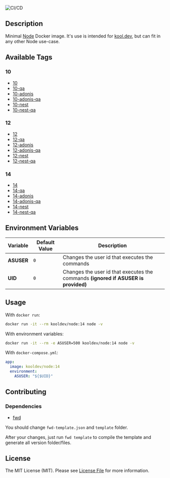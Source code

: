 ![CI/CD](https://github.com/kool-dev/docker-node/workflows/CI/CD/badge.svg)

## Description

Minimal [Node](https://nodejs.org/en/) Docker image. It's use is intended for [kool.dev](https://github.com/kool-dev/kool), but can fit in any other Node use-case.

## Available Tags

### 10

- [10](https://github.com/kool-dev/docker-node/blob/master/10/Dockerfile)
- [10-qa](https://github.com/kool-dev/docker-node/blob/master/10-qa/Dockerfile)
- [10-adonis](https://github.com/kool-dev/docker-node/blob/master/10-adonis/Dockerfile)
- [10-adonis-qa](https://github.com/kool-dev/docker-node/blob/master/10-adonis-qa/Dockerfile)
- [10-nest](https://github.com/kool-dev/docker-node/blob/master/10-nest/Dockerfile)
- [10-nest-qa](https://github.com/kool-dev/docker-node/blob/master/10-nest-qa/Dockerfile)

### 12

- [12](https://github.com/kool-dev/docker-node/blob/master/12/Dockerfile)
- [12-qa](https://github.com/kool-dev/docker-node/blob/master/12-qa/Dockerfile)
- [12-adonis](https://github.com/kool-dev/docker-node/blob/master/12-adonis/Dockerfile)
- [12-adonis-qa](https://github.com/kool-dev/docker-node/blob/master/12-adonis-qa/Dockerfile)
- [12-nest](https://github.com/kool-dev/docker-node/blob/master/12-nest/Dockerfile)
- [12-nest-qa](https://github.com/kool-dev/docker-node/blob/master/12-nest-qa/Dockerfile)

### 14

- [14](https://github.com/kool-dev/docker-node/blob/master/14/Dockerfile)
- [14-qa](https://github.com/kool-dev/docker-node/blob/master/14-qa/Dockerfile)
- [14-adonis](https://github.com/kool-dev/docker-node/blob/master/14-adonis/Dockerfile)
- [14-adonis-qa](https://github.com/kool-dev/docker-node/blob/master/14-adonis-qa/Dockerfile)
- [14-nest](https://github.com/kool-dev/docker-node/blob/master/14-nest/Dockerfile)
- [14-nest-qa](https://github.com/kool-dev/docker-node/blob/master/14-nest-qa/Dockerfile)

## Environment Variables

Variable | Default Value | Description
--- | --- | ---
**ASUSER** | `0` | Changes the user id that executes the commands
**UID** | `0` | Changes the user id that executes the commands **(ignored if ASUSER is provided)**

## Usage

With `docker run`:

```sh
docker run -it --rm kooldev/node:14 node -v
```

With environment variables:

```sh
docker run -it --rm -e ASUSER=500 kooldev/node:14 node -v
```

With `docker-compose.yml`:

```yaml
app:
  image: kooldev/node:14
  environment:
    ASUSER: "${$UID}"
```

## Contributing

### Dependencies

- [fwd](https://github.com/fireworkweb/fwd#fireworkwebfwd)

You should change `fwd-template.json` and `template` folder.

After your changes, just run `fwd template` to compile the template and generate all version folder/files.

## License

The MIT License (MIT). Please see [License File](LICENSE.md) for more information.
